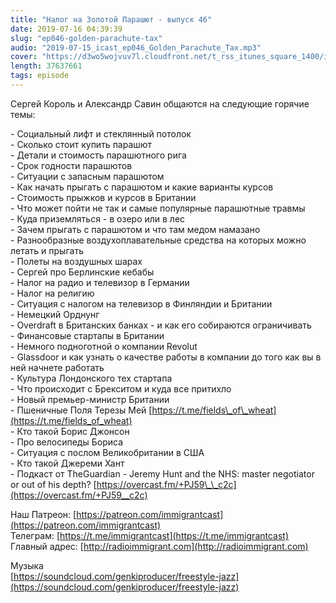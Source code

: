 ```yaml
---
title: "Налог на Золотой Парашют - выпуск 46"
date: 2019-07-16 04:39:39
slug: "ep046-golden-parachute-tax"
audio: "2019-07-15_icast_ep046_Golden_Parachute_Tax.mp3"
cover: "https://d3wo5wojvuv7l.cloudfront.net/t_rss_itunes_square_1400/images.spreaker.com/original/d20daaa729fc8cae11f6717f5c961b50.jpg"
length: 37637661
tags: episode
---
```

Сергей Король и Александр Савин общаются на следующие горячие темы:  
  
\- Социальный лифт и стеклянный потолок  
\- Сколько стоит купить парашют  
\- Детали и стоимость парашютного рига  
\- Срок годности парашютов  
\- Ситуации с запасным парашютом  
\- Как начать прыгать с парашютом и какие варианты курсов  
\- Стоимость прыжков и курсов в Британии  
\- Что может пойти не так и самые популярные парашютные травмы  
\- Куда приземляться - в озеро или в лес  
\- Зачем прыгать с парашютом и что там медом намазано  
\- Разнообразные воздухоплавательные средства на которых можно летать и прыгать  
\- Полеты на воздушных шарах  
\- Сергей про Берлинские кебабы  
\- Налог на радио и телевизор в Германии  
\- Налог на религию  
\- Ситуация с налогом на телевизор в Финляндии и Британии  
\- Немецкий Орднунг  
\- Overdraft в Британских банках - и как его собираются ограничивать  
\- Финансовые стартапы в Британии  
\- Немного подноготной о компании Revolut  
\- Glassdoor и как узнать о качестве работы в компании до того как вы в ней начнете работать  
\- Культура Лондонского тех стартапа  
\- Что происходит с Брекситом и куда все притихло  
\- Новый премьер-министр Британии  
\- Пшеничные Поля Терезы Мей [https://t.me/fields\_of\_wheat](https://t.me/fields_of_wheat)  
\- Кто такой Борис Джонсон  
\- Про велосипеды Бориса  
\- Ситуация с послом Великобритании в США  
\- Кто такой Джереми Хант  
\- Подкаст от TheGuardian - Jeremy Hunt and the NHS: master negotiator or out of his depth? [https://overcast.fm/+PJ59\_\_c2c](https://overcast.fm/+PJ59__c2c)  
  
Наш Патреон: [https://patreon.com/immigrantcast](https://patreon.com/immigrantcast)  
Телеграм: [https://t.me/immigrantcast](https://t.me/immigrantcast)  
Главный адрес: [http://radioimmigrant.com](http://radioimmigrant.com)  
  
Музыка  
[https://soundcloud.com/genkiproducer/freestyle-jazz](https://soundcloud.com/genkiproducer/freestyle-jazz)
